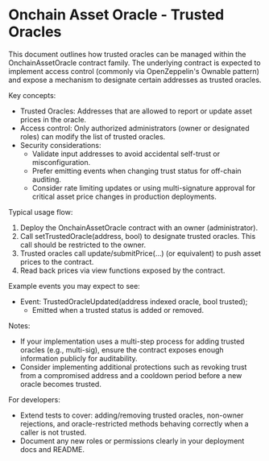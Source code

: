 # Onchain Asset Oracle - Trusted Oracles

This document outlines how trusted oracles can be managed within the OnchainAssetOracle contract family. The underlying contract is expected to implement access control (commonly via OpenZeppelin's Ownable pattern) and expose a mechanism to designate certain addresses as trusted oracles.

Key concepts:

- Trusted Oracles: Addresses that are allowed to report or update asset prices in the oracle.
- Access control: Only authorized administrators (owner or designated roles) can modify the list of trusted oracles.
- Security considerations:
  - Validate input addresses to avoid accidental self-trust or misconfiguration.
  - Prefer emitting events when changing trust status for off-chain auditing.
  - Consider rate limiting updates or using multi-signature approval for critical asset price changes in production deployments.

Typical usage flow:

1. Deploy the OnchainAssetOracle contract with an owner (administrator).
2. Call setTrustedOracle(address, bool) to designate trusted oracles. This call should be restricted to the owner.
3. Trusted oracles call update/submitPrice(...) (or equivalent) to push asset prices to the contract.
4. Read back prices via view functions exposed by the contract.

Example events you may expect to see:
- Event: TrustedOracleUpdated(address indexed oracle, bool trusted);
  - Emitted when a trusted status is added or removed.

Notes:
- If your implementation uses a multi-step process for adding trusted oracles (e.g., multi-sig), ensure the contract exposes enough information publicly for auditability.
- Consider implementing additional protections such as revoking trust from a compromised address and a cooldown period before a new oracle becomes trusted.

For developers:
- Extend tests to cover: adding/removing trusted oracles, non-owner rejections, and oracle-restricted methods behaving correctly when a caller is not trusted.
- Document any new roles or permissions clearly in your deployment docs and README.
